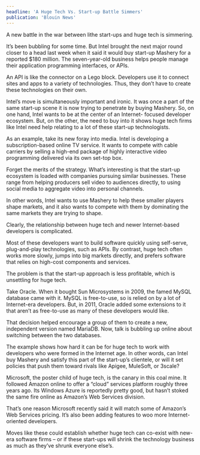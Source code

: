 ```yaml
---
headline: 'A Huge Tech Vs. Start-up Battle Simmers'
publication: 'Blouin News'
---
```


A new battle in the war between lithe start-ups and huge tech is
simmering.

It’s been bubbling for some time. But Intel brought the next major round
closer to a head last week when it said it would buy start-up Mashery for
a reported \$180 million. The seven-year-old business helps people manage
their application programming interfaces, or APIs.

An API is like the connector on a Lego block. Developers use it to connect
sites and apps to a variety of technologies. Thus, they don’t have to
create these technologies on their own.

Intel’s move is simultaneously important and ironic. It was once a part of
the same start-up scene it is now trying to penetrate by buying Mashery.
So, on one hand, Intel wants to be at the center of an Internet- focused
developer ecosystem. But, on the other, the need to buy into it shows huge
tech firms like Intel need help relating to a lot of these start-up
technologists.

As an example, take its new foray into media. Intel is developing a
subscription-based online TV service. It wants to compete with cable
carriers by selling a high-end package of highly interactive video
programming delivered via its own set-top box.

Forget the merits of the strategy. What’s interesting is that the start-up
ecosystem is loaded with companies pursuing similar businesses. These
range from helping producers sell video to audiences directly, to using
social media to aggregate video into personal channels.

In other words, Intel wants to use Mashery to help these smaller players
shape markets, and it also wants to compete with them by dominating the
same markets they are trying to shape.

Clearly, the relationship between huge tech and newer Internet-based
developers is complicated.

Most of these developers want to build software quickly using self-serve,
plug-and-play technologies, such as APIs. By contrast, huge tech often
works more slowly, jumps into big markets directly, and prefers software
that relies on high-cost components and services.

The problem is that the start-up approach is less profitable, which is
unsettling for huge tech.

Take Oracle. When it bought Sun Microsystems in 2009, the famed MySQL
database came with it. MySQL is free-to-use, so is relied on by a lot of
Internet-era developers. But, in 2011, Oracle added some extensions to it
that aren’t as free-to-use as many of these developers would like.

That decision helped encourage a group of them to create a new,
independent version named MariaDB. Now, talk is bubbling up online about
switching between the two databases.

The example shows how hard it can be for huge tech to work with developers
who were formed in the Internet age. In other words, can Intel buy Mashery
and satisfy this part of the start-up’s clientele, or will it set policies
that push them toward rivals like Apigee, MuleSoft, or 3scale?

Microsoft, the poster child of huge tech, is the canary in this coal mine.
It followed Amazon online to offer a “cloud” services platform roughly
three years ago. Its Windows Azure is reportedly pretty good, but hasn’t
stoked the same fire online as Amazon’s Web Services division.

That’s one reason Microsoft recently said it will match some of Amazon’s
Web Services pricing. It’s also been adding features to woo more
Internet-oriented developers.

Moves like these could establish whether huge tech can co-exist with
new-era software firms – or if these start-ups will shrink the technology
business as much as they’ve shrunk everyone else’s.
